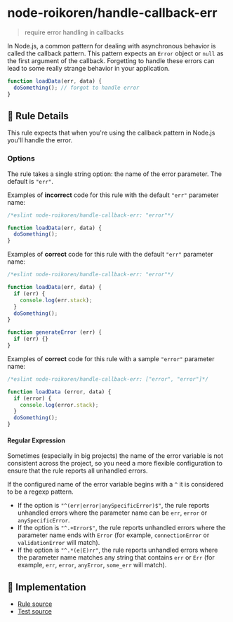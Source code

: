 # node-roikoren/handle-callback-err
> require error handling in callbacks

In Node.js, a common pattern for dealing with asynchronous behavior is called the callback pattern.
This pattern expects an `Error` object or `null` as the first argument of the callback.
Forgetting to handle these errors can lead to some really strange behavior in your application.

```js
function loadData(err, data) {
  doSomething(); // forgot to handle error
}
```

## 📖 Rule Details

This rule expects that when you're using the callback pattern in Node.js you'll handle the error.

### Options

The rule takes a single string option: the name of the error parameter. The default is `"err"`.

Examples of **incorrect** code for this rule with the default `"err"` parameter name:

```js
/*eslint node-roikoren/handle-callback-err: "error"*/

function loadData(err, data) {
  doSomething();
}

```

Examples of **correct** code for this rule with the default `"err"` parameter name:

```js
/*eslint node-roikoren/handle-callback-err: "error"*/

function loadData(err, data) {
  if (err) {
    console.log(err.stack);
  }
  doSomething();
}

function generateError (err) {
  if (err) {}
}
```

Examples of **correct** code for this rule with a sample `"error"` parameter name:

```js
/*eslint node-roikoren/handle-callback-err: ["error", "error"]*/

function loadData (error, data) {
  if (error) {
    console.log(error.stack);
  }
  doSomething();
}
```

#### Regular Expression

Sometimes (especially in big projects) the name of the error variable is not consistent across the project,
so you need a more flexible configuration to ensure that the rule reports all unhandled errors.

If the configured name of the error variable begins with a `^` it is considered to be a regexp pattern.

* If the option is `"^(err|error|anySpecificError)$"`, the rule reports unhandled errors where the parameter name can be `err`, `error` or `anySpecificError`.
* If the option is `"^.+Error$"`, the rule reports unhandled errors where the parameter name ends with `Error` (for example, `connectionError` or `validationError` will match).
* If the option is `"^.*(e|E)rr"`, the rule reports unhandled errors where the parameter name matches any string that contains `err` or `Err` (for example, `err`, `error`, `anyError`, `some_err` will match).

## 🔎 Implementation

- [Rule source](../../src/rules/handle-callback-err.ts)
- [Test source](../../tests/src/rules/handle-callback-err.ts)
